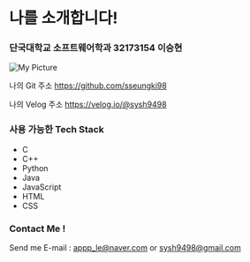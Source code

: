 # 나를 소개합니다!

### 단국대학교 소프트웨어학과 32173154 이승현

![My Picture](https://avatars.githubusercontent.com/u/79951703?v=4)

나의 Git 주소
<https://github.com/sseungki98>

나의 Velog 주소
<https://velog.io/@sysh9498>

### 사용 가능한 Tech Stack

- C
- C++
- Python
- Java
- JavaScript
- HTML
- CSS

### Contact Me !

Send me E-mail : <appp_le@naver.com> or <sysh9498@gmail.com>

